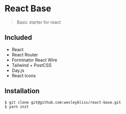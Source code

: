 # React Base

> Basic starter for react

## Included

- React
- React Router
- Forminator React Wire
- Tailwind + PostCSS
- Day.js
- React Icons

## Installation

```
$ git clone git@github.com:wesleybliss/react-base.git
$ yarn init
```
